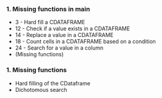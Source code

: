 
### 1. Missing functions in main
* 3  - Hard fill a CDATAFRAME
* 12 - Check if a value exists in a CDATAFRAME
* 14 - Replace a value in a CDATAFRAME
* 18 - Count cells in a CDATAFRAME based on a condition
* 24 - Search for a value in a column
* (Missing functions)

### 1. Missing functions

* Hard filling of the CDataframe
* Dichotomous search



